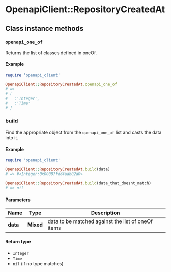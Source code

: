 # OpenapiClient::RepositoryCreatedAt

## Class instance methods

### `openapi_one_of`

Returns the list of classes defined in oneOf.

#### Example

```ruby
require 'openapi_client'

OpenapiClient::RepositoryCreatedAt.openapi_one_of
# =>
# [
#   :'Integer',
#   :'Time'
# ]
```

### build

Find the appropriate object from the `openapi_one_of` list and casts the data into it.

#### Example

```ruby
require 'openapi_client'

OpenapiClient::RepositoryCreatedAt.build(data)
# => #<Integer:0x00007fdd4aab02a0>

OpenapiClient::RepositoryCreatedAt.build(data_that_doesnt_match)
# => nil
```

#### Parameters

| Name | Type | Description |
| ---- | ---- | ----------- |
| **data** | **Mixed** | data to be matched against the list of oneOf items |

#### Return type

- `Integer`
- `Time`
- `nil` (if no type matches)

